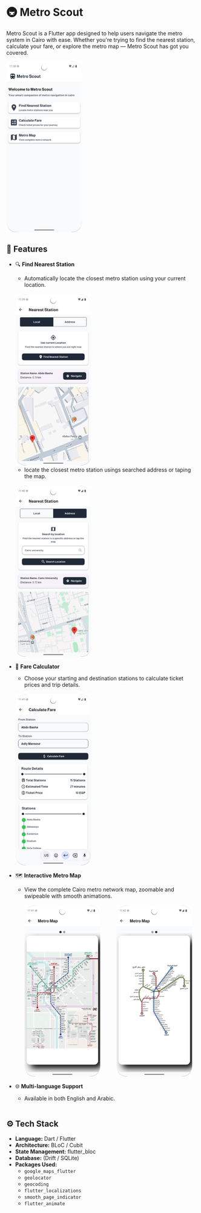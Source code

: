 # 🚇 Metro Scout

Metro Scout is a Flutter app designed to help users navigate the metro system in Cairo with ease. Whether you're trying to find the nearest station, calculate your fare, or explore the metro map — Metro Scout has got you covered.

<img src="screen_shots/home_screenshot.png" alt="drawing" width="200" height="450" />

## 📲 Features

- 🔍 **Find Nearest Station**
  - Automatically locate the closest metro station using your current location.
  <br><br> 
  <img src="screen_shots/nearest_station_local_screenshot.png" alt="drawing" width="200" height="450" />
  
  - locate the closest metro station usings searched address or taping the map.
  <br><br>
  <img src="screen_shots/nearest_station_address_screenshot.png" alt="drawing" width="200" height="450" />

- 💸 **Fare Calculator**
  - Choose your starting and destination stations to calculate ticket prices and trip details.
  <br><br>
  <img src="screen_shots/calculate_fare_screenshot.png" alt="drawing" width="200" height="450" />

- 🗺️ **Interactive Metro Map**
  - View the complete Cairo metro network map, zoomable and swipeable with smooth animations.
   <br><br>
    <img src="screen_shots/metro_map_screenshot.png" alt="drawing" width="200" height="450" />
    &nbsp; &nbsp; &nbsp;&nbsp;&nbsp;&nbsp;&nbsp;
    <img src="screen_shots/metro_map2__screenshot.png" alt="drawing" width="200" height="450" />
    
- 🌐 **Multi-language Support**
  - Available in both English and Arabic.
<br><br>
## ⚙️ Tech Stack

- **Language:** Dart / Flutter
- **Architecture:** BLoC / Cubit
- **State Management:** flutter_bloc
- **Database:** (Drift / SQLite)
- **Packages Used:**
  - `google_maps_flutter`
  - `geolocator`
  - `geocoding`
  - `flutter_localizations`
  - `smooth_page_indicator`
  - `flutter_animate`
